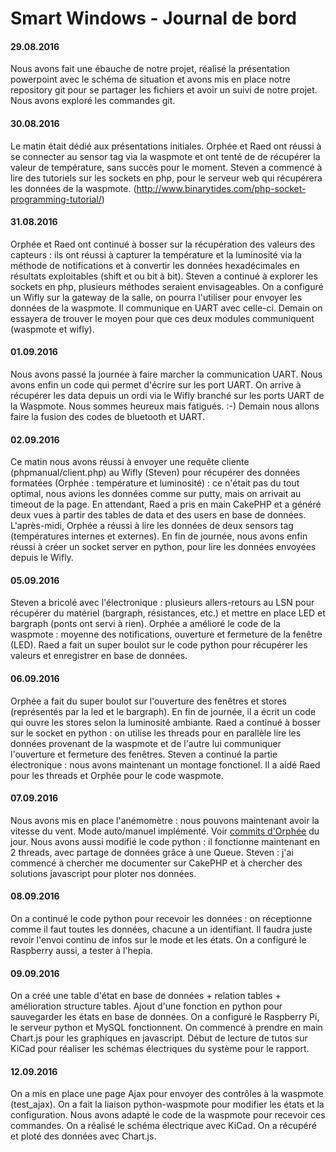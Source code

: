 # Smart Windows - Journal de bord

#### 29.08.2016
Nous avons fait une ébauche de notre projet, réalisé la présentation powerpoint
avec le schéma de situation et avons mis en place notre repository git pour se partager
les fichiers et avoir un suivi de notre projet. Nous avons exploré les commandes git.

#### 30.08.2016
Le matin était dédié aux présentations initiales.
Orphée et Raed ont réussi à se connecter au sensor tag via la waspmote et ont tenté de
de récupérer la valeur de température, sans succès pour le moment.
Steven a commencé à lire des tutoriels sur les sockets en php, pour le serveur web qui
récupérera les données de la waspmote.
(http://www.binarytides.com/php-socket-programming-tutorial/)

#### 31.08.2016
Orphée et Raed ont continué à bosser sur la récupération des valeurs des capteurs :
ils ont réussi à capturer la température et la luminosité via la méthode de notifications et
à convertir les données hexadécimales en résultats exploitables (shift et ou bit à bit).
Steven a continué à explorer les sockets en php, plusieurs méthodes seraient envisageables.
On a configuré un Wifly sur la gateway de la salle, on pourra l'utiliser pour envoyer les
données de la waspmote. Il communique en UART avec celle-ci.
Demain on essayera de trouver le moyen pour que ces deux modules communiquent (waspmote et
wifly).

#### 01.09.2016
Nous avons passé la journée à faire marcher la communication UART. Nous avons enfin un code
qui permet d'écrire sur les port UART. On arrive à récupérer les data depuis un ordi via le
Wifly branché sur les ports UART de la Waspmote. Nous sommes heureux mais fatigués. :-)
Demain nous allons faire la fusion des codes de bluetooth et UART.

#### 02.09.2016
Ce matin nous avons réussi à envoyer une requête cliente (phpmanual/client.php) au Wifly
(Steven) pour récupérer des données formatées (Orphée : température et luminosité) : ce
n'était pas du tout optimal, nous avions les données comme sur putty, mais on arrivait au
timeout de la page. En attendant, Raed a pris en main CakePHP et a généré deux vues à partir
des tables de data et des users en base de données. L'après-midi, Orphée a réussi à lire les
données de deux sensors tag (températures internes et externes). En fin de journée, nous
avons enfin réussi à créer un socket server en python, pour lire les données envoyées depuis
le Wifly.

#### 05.09.2016
Steven a bricolé avec l'électronique : plusieurs allers-retours au LSN pour récupérer du
matériel (bargraph, résistances, etc.) et mettre en place LED et bargraph (ponts ont servi à
rien).
Orphée a amélioré le code de la waspmote : moyenne des notifications, ouverture et fermeture
de la fenêtre (LED).
Raed a fait un super boulot sur le code python pour récupérer les valeurs et enregistrer en
base de données.

#### 06.09.2016
Orphée a fait du super boulot sur l'ouverture des fenêtres et stores (représentés par la led
et le bargraph). En fin de journée, il a écrit un code qui ouvre les stores selon la
luminosité ambiante.
Raed a continué à bosser sur le socket en python : on utilise les threads pour en parallèle
lire les données provenant de la waspmote et de l'autre lui communiquer l'ouverture et
fermeture des fenêtres.
Steven a continué la partie électronique : nous avons maintenant un montage fonctionel. Il a
aidé Raed pour les threads et Orphée pour le code waspmote.

#### 07.09.2016
Nous avons mis en place l'anémomètre : nous pouvons maintenant avoir la vitesse du vent. Mode
auto/manuel implémenté. Voir [commits d'Orphée](https://githepia.hesge.ch/ors/smartwindows/commit/c863334967cf3bde06c91d5ed83bab56d2bf5323) du jour.
Nous avons aussi modifié le code python : il fonctionne maintenant en 2 threads, avec partage
de données grâce à une Queue.
Steven : j'ai commencé à chercher me documenter sur CakePHP et à chercher des solutions
javascript pour ploter nos données.

#### 08.09.2016
On a continué le code python pour recevoir les données : on réceptionne comme il faut toutes
les données, chacune a un identifiant. Il faudra juste revoir l'envoi continu de infos sur le
mode et les états. On a configuré le Raspberry aussi, a tester à l'hepia.

#### 09.09.2016
On a créé une table d'état en base de données + relation tables + amélioration structure
tables. Ajout d'une fonction en python pour sauvegarder les états en base de données.
On a configuré le Raspberry Pi, le serveur python et MySQL fonctionnent.
On commencé à prendre en main Chart.js pour les graphiques en javascript.
Début de lecture de tutos sur KiCad pour réaliser les schémas électriques du système pour
le rapport.

#### 12.09.2016
On a mis en place une page Ajax pour envoyer des contrôles à la waspmote (test_ajax).
On a fait la liaison python-waspmote pour modifier les états et la configuration. Nous 
avons adapté le code de la waspmote pour recevoir ces commandes. On a réalisé le schéma 
électrique avec KiCad. On a récupéré et ploté des données avec Chart.js.